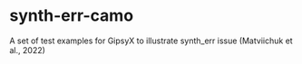 # synth-err-camo
A set of test examples for GipsyX to illustrate synth_err issue (Matviichuk et al., 2022)
